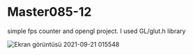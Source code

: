 # Master085-12
simple fps counter and opengl project.
I used GL/glut.h library




![Ekran görüntüsü 2021-09-21 015548](https://user-images.githubusercontent.com/66999194/134087191-2c5795c2-10ac-4198-93b8-ec8e20a79fda.png)

